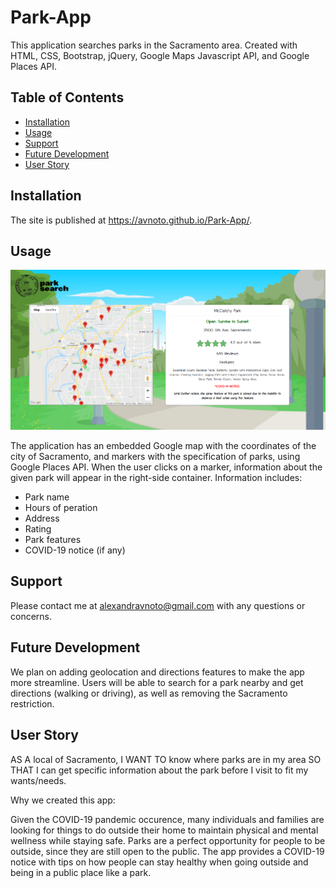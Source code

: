 # Park-App

This application searches parks in the Sacramento area. Created with HTML, CSS, Bootstrap, jQuery, Google Maps Javascript API, and Google Places API.

## Table of Contents

- [Installation](#installation)
- [Usage](#usage)
- [Support](#support)
- [Future Development](#futuredevelopment)
- [User Story](#userstory)

## Installation

The site is published at https://avnoto.github.io/Park-App/.

## Usage

<img src="assets\images\appscreenshot.png" alt="Screenshot of Park Search App">

The application has an embedded Google map with the coordinates of the city of Sacramento, and markers with the specification of parks, using Google Places API. When the user clicks on a marker, information about the given park will appear in the right-side container. Information includes:

- Park name
- Hours of peration
- Address
- Rating
- Park features
- COVID-19 notice (if any)

## Support

Please contact me at alexandravnoto@gmail.com with any questions or concerns.

## Future Development

We plan on adding geolocation and directions features to make the app more streamline. Users will be able to search for a park nearby and get directions (walking or driving), as well as removing the Sacramento restriction.

## User Story

AS A local of Sacramento, I WANT TO know where parks are in my area SO THAT I can get specific information about the park before I visit to fit my wants/needs.

Why we created this app:

Given the COVID-19 pandemic occurence, many individuals and families are looking for things to do outside their home to maintain physical and mental wellness while staying safe. Parks are a perfect opportunity for people to be outside, since they are still open to the public. The app provides a COVID-19 notice with tips on how people can stay healthy when going outside and being in a public place like a park.
